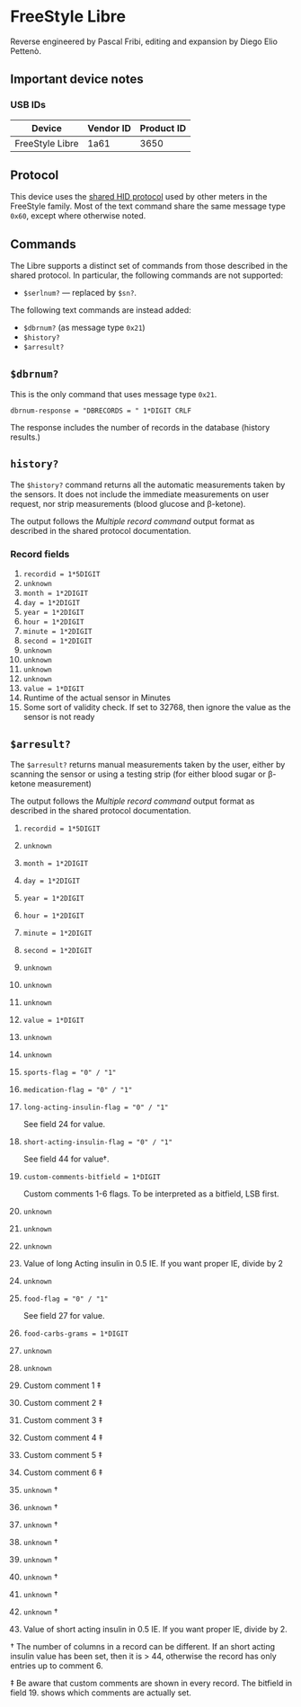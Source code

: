 # FreeStyle Libre

Reverse engineered by Pascal Fribi, editing and expansion by Diego Elio Pettenò.

## Important device notes

### USB IDs

| Device          | Vendor ID | Product ID |
| ---             | ---       | ---        |
| FreeStyle Libre | 1a61      | 3650       |

## Protocol

This device uses the [shared HID protocol](shared-hid-protocol) used by other
meters in the FreeStyle family. Most of the text command share the same message
type `0x60`, except where otherwise noted.

## Commands

The Libre supports a distinct set of commands from those described in the shared
protocol. In particular, the following commands are not supported:

  * `$serlnum?` — replaced by `$sn?`.

The following text commands are instead added:

  * `$dbrnum?` (as message type `0x21`)
  * `$history?`
  * `$arresult?`

## `$dbrnum?`

This is the only command that uses message type `0x21`.

    dbrnum-response = "DBRECORDS = " 1*DIGIT CRLF

The response includes the number of records in the database (history results.)

## `history?`

The `$history?` command returns all the automatic measurements taken by the
sensors. It does not include the immediate measurements on user request, nor
strip measurements (blood glucose and β-ketone).

The output follows the *Multiple record command* output format as described in
the shared protocol documentation.

### Record fields

  1. `recordid = 1*5DIGIT`
  2. `unknown`
  3. `month = 1*2DIGIT`
  4. `day = 1*2DIGIT`
  5. `year = 1*2DIGIT`
  6. `hour = 1*2DIGIT`
  7. `minute = 1*2DIGIT`
  8. `second = 1*2DIGIT`
  9. `unknown`
  10. `unknown`
  11. `unknown`
  12. `unknown`
  13. `value = 1*DIGIT`
  14. Runtime of the actual sensor in Minutes
  15. Some sort of validity check. If set to 32768, then ignore the value as the
      sensor is not ready

## `$arresult?`

The `$arresult?` returns manual measurements taken by the user, either by
scanning the sensor or using a testing strip (for either blood sugar or β-ketone
measurement)

The output follows the *Multiple record command* output format as described in
the shared protocol documentation.

  1. `recordid = 1*5DIGIT`

  2. `unknown`

  3. `month = 1*2DIGIT`

  4. `day = 1*2DIGIT`

  5. `year = 1*2DIGIT`

  6. `hour = 1*2DIGIT`

  7. `minute = 1*2DIGIT`

  8. `second = 1*2DIGIT`

  9. `unknown`

  10. `unknown`

  11. `unknown`

  13. `value = 1*DIGIT`

  14. `unknown`

  15. `unknown`

  16. `sports-flag = "0" / "1"`

  17. `medication-flag = "0" / "1"`

  18. `long-acting-insulin-flag = "0" / "1"`

      See field 24 for value.

  19. `short-acting-insulin-flag = "0" / "1"`

      See field 44 for value†.

  20. `custom-comments-bitfield = 1*DIGIT`

      Custom comments 1-6 flags. To be interpreted as a bitfield, LSB first.

  21. `unknown`

  22. `unknown`

  23. `unknown`

  24. Value of long Acting insulin in 0.5 IE. If you want proper IE, divide by 2

  25. `unknown`

  26. `food-flag = "0" / "1"`

      See field 27 for value.

  27. `food-carbs-grams = 1*DIGIT`

  28. `unknown`

  29. `unknown`

  30. Custom comment 1 ‡

  31. Custom comment 2 ‡

  32. Custom comment 3 ‡

  33. Custom comment 4 ‡

  34. Custom comment 5 ‡

  35. Custom comment 6 ‡

  36. `unknown` †

  37. `unknown` †

  38. `unknown` †

  39. `unknown` †

  40. `unknown` †

  41. `unknown` †

  42. `unknown` †

  43. `unknown` †

  44. Value of short acting insulin in 0.5 IE. If you want proper IE, divide by 2.

† The number of columns in a record can be different. If an short acting insulin
value has been set, then it is > 44, otherwise the record has only entries up to
comment 6.

‡ Be aware that custom comments are shown in every record. The bitfield in
field 19. shows which comments are actually set.
